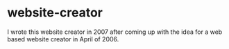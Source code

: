# website-creator

I wrote this website creator in 2007 after coming up with the idea for a web based website creator in April of 2006.